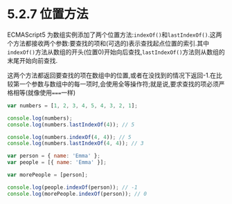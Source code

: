 # 5.2.7 位置方法

ECMAScript5 为数组实例添加了两个位置方法:`indexOf()`和`lastIndexOf()`.这两个方法都接收两个参数:要查找的项和(可选的)表示查找起点位置的索引.其中`indexOf()`方法从数组的开头(位置0)开始向后查找,`lastIndexOf()`方法则从数组的末尾开始向前查找.

这两个方法都返回要查找的项在数组中的位置,或者在没找到的情况下返回-1.在比较第一个参数与数组中的每一项时,会使用全等操作符;就是说,要求查找的项必须严格相等(就像使用`===`一样)

``` js .line-numbers
var numbers = [1, 2, 3, 4, 5, 4, 3, 2, 1];

console.log(numbers);
console.log(numbers.lastIndexOf(4)); // 5

console.log(numbers.indexOf(4, 4)); // 5
console.log(numbers.lastIndexOf(4, 4)); // 3

var person = { name: 'Emma' };
var people = [{ name: 'Emma' }];

var morePeople = [person];

console.log(people.indexOf(person)); // -1
console.log(morePeople.indexOf(person)); // 0
```
